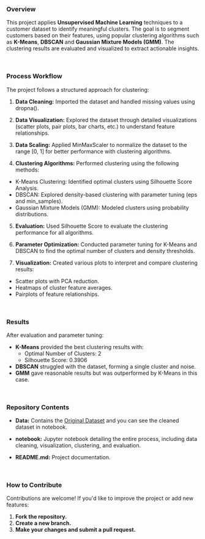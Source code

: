 ### Overview
This project applies **Unsupervised Machine Learning** techniques to a customer dataset to identify meaningful clusters. The goal is to segment customers based on their features, using popular clustering algorithms such as **K-Means**, **DBSCAN** and **Gaussian Mixture Models (GMM)**. The clustering results are evaluated and visualized to extract actionable insights.

<br>

### Process Workflow
The project follows a structured approach for clustering:

1. **Data Cleaning:**
Imported the dataset and handled missing values using dropna().

2. **Data Visualization:**
Explored the dataset through detailed visualizations (scatter plots, pair plots, bar charts, etc.) to understand feature relationships.

3. **Data Scaling:**
Applied MinMaxScaler to normalize the dataset to the range [0, 1] for better performance with clustering algorithms.

4. **Clustering Algorithms:**
Performed clustering using the following methods:

- K-Means Clustering: Identified optimal clusters using Silhouette Score Analysis.
- DBSCAN: Explored density-based clustering with parameter tuning (eps and min_samples).
- Gaussian Mixture Models (GMM): Modeled clusters using probability distributions.

5. **Evaluation:**
Used Silhouette Score to evaluate the clustering performance for all algorithms.

6. **Parameter Optimization:**
Conducted parameter tuning for K-Means and DBSCAN to find the optimal number of clusters and density thresholds.

7. **Visualization:**
Created various plots to interpret and compare clustering results:

- Scatter plots with PCA reduction.
- Heatmaps of cluster feature averages.
- Pairplots of feature relationships.

<br>

### Results
After evaluation and parameter tuning:

- **K-Means** provided the best clustering results with:
  - Optimal Number of Clusters: 2
  - Silhouette Score: 0.3906
- **DBSCAN** struggled with the dataset, forming a single cluster and noise.
- **GMM** gave reasonable results but was outperformed by K-Means in this case.

<br>

### Repository Contents

- **Data:** Contains the [Original Dataset](https://www.kaggle.com/datasets/mahnazarjmand/customer-segmentation) and you can see the cleaned dataset in notebook.

- **notebook:** Jupyter notebook detailing the entire process, including data cleaning, visualization, clustering, and evaluation.

- **README.md:** Project documentation.

<br>

### How to Contribute
Contributions are welcome! If you'd like to improve the project or add new features:

1. **Fork the repository.**
2. **Create a new branch.**
3. **Make your changes and submit a pull request.**
